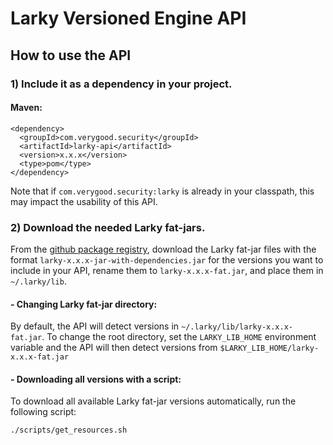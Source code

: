# Larky Versioned Engine API

## How to use the API

### 1) Include it as a dependency in your project.

#### Maven:
```
<dependency>
  <groupId>com.verygood.security</groupId>
  <artifactId>larky-api</artifactId>
  <version>x.x.x</version>
  <type>pom</type>
</dependency>
```
Note that if `com.verygood.security:larky` is already in your classpath, 
this may impact the usability of this API. 

### 2) Download the needed Larky fat-jars.

From the [github package registry](https://github.com/verygoodsecurity/starlarky/packages/673862),
download the Larky fat-jar files with the format `larky-x.x.x-jar-with-dependencies.jar` for the versions you want to include in your 
API, 
rename them to `larky-x.x.x-fat.jar`,
and place them in `~/.larky/lib`.

#### - Changing Larky fat-jar directory:
By default, the API will detect versions in `~/.larky/lib/larky-x.x.x-fat.jar`.
To change the root directory, set the `LARKY_LIB_HOME` environment variable and the API will then detect versions from
`$LARKY_LIB_HOME/larky-x.x.x-fat.jar`

#### - Downloading all versions with a script:
To download all available Larky fat-jar versions automatically, run the following script:
```shell
./scripts/get_resources.sh
```

